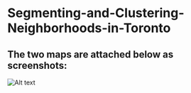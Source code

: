 # Segmenting-and-Clustering-Neighborhoods-in-Toronto
## The two maps are attached below as screenshots:

![Alt text](/Users/angelaguo/Desktop/1.png?raw=true "Visualizing all the Neighbourhoods of the above data frame using Folium")
